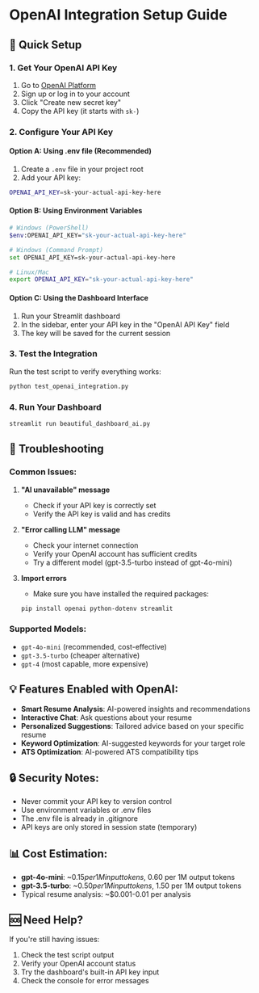 # OpenAI Integration Setup Guide

## 🚀 Quick Setup

### 1. Get Your OpenAI API Key
1. Go to [OpenAI Platform](https://platform.openai.com/api-keys)
2. Sign up or log in to your account
3. Click "Create new secret key"
4. Copy the API key (it starts with `sk-`)

### 2. Configure Your API Key

#### Option A: Using .env file (Recommended)
1. Create a `.env` file in your project root
2. Add your API key:
```bash
OPENAI_API_KEY=sk-your-actual-api-key-here
```

#### Option B: Using Environment Variables
```bash
# Windows (PowerShell)
$env:OPENAI_API_KEY="sk-your-actual-api-key-here"

# Windows (Command Prompt)
set OPENAI_API_KEY=sk-your-actual-api-key-here

# Linux/Mac
export OPENAI_API_KEY="sk-your-actual-api-key-here"
```

#### Option C: Using the Dashboard Interface
1. Run your Streamlit dashboard
2. In the sidebar, enter your API key in the "OpenAI API Key" field
3. The key will be saved for the current session

### 3. Test the Integration
Run the test script to verify everything works:
```bash
python test_openai_integration.py
```

### 4. Run Your Dashboard
```bash
streamlit run beautiful_dashboard_ai.py
```

## 🔧 Troubleshooting

### Common Issues:

1. **"AI unavailable" message**
   - Check if your API key is correctly set
   - Verify the API key is valid and has credits

2. **"Error calling LLM" message**
   - Check your internet connection
   - Verify your OpenAI account has sufficient credits
   - Try a different model (gpt-3.5-turbo instead of gpt-4o-mini)

3. **Import errors**
   - Make sure you have installed the required packages:
   ```bash
   pip install openai python-dotenv streamlit
   ```

### Supported Models:
- `gpt-4o-mini` (recommended, cost-effective)
- `gpt-3.5-turbo` (cheaper alternative)
- `gpt-4` (most capable, more expensive)

## 💡 Features Enabled with OpenAI:

- **Smart Resume Analysis**: AI-powered insights and recommendations
- **Interactive Chat**: Ask questions about your resume
- **Personalized Suggestions**: Tailored advice based on your specific resume
- **Keyword Optimization**: AI-suggested keywords for your target role
- **ATS Optimization**: AI-powered ATS compatibility tips

## 🔒 Security Notes:

- Never commit your API key to version control
- Use environment variables or .env files
- The .env file is already in .gitignore
- API keys are only stored in session state (temporary)

## 📊 Cost Estimation:

- **gpt-4o-mini**: ~$0.15 per 1M input tokens, ~$0.60 per 1M output tokens
- **gpt-3.5-turbo**: ~$0.50 per 1M input tokens, ~$1.50 per 1M output tokens
- Typical resume analysis: ~$0.001-0.01 per analysis

## 🆘 Need Help?

If you're still having issues:
1. Check the test script output
2. Verify your OpenAI account status
3. Try the dashboard's built-in API key input
4. Check the console for error messages


